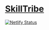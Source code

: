 # [SkillTribe](https://skilltribe.netlify.app/)
[![Netlify Status](https://api.netlify.com/api/v1/badges/93fa6db9-1533-4d0e-9d90-113e8b1a6cc3/deploy-status)](https://app.netlify.com/sites/skilltribe/deploys)

